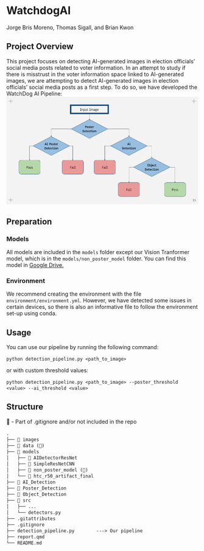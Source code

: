 # WatchdogAI

Jorge Bris Moreno, Thomas Sigall, and Brian Kwon

## Project Overview

This project focuses on detecting AI-generated images in election officials’ social media posts related to voter information. In an attempt to study if there is misstrust in the voter information space linked to AI-generated images, we are attempting to detect AI-generated images in election officials’ social media posts as a first step. To do so, we have developed the WatchDog AI Pipeline:
![WatchDog AI](images/pipeline.png)

## Preparation
### Models
All models are included in the `models` folder except our Vision Tranformer model, which is in the `models/non_poster_model` folder. You can find this model in [Google Drive.](https://drive.google.com/drive/folders/1J1krRM3kfUSVaP0U3bMoJQiq7d_AOskN?usp=sharing)

### Environment
We recommend creating the environment with the file `environment/environment.yml`. However, we have detected some issues in certain devices, so there is also an informative file to follow the environment set-up using conda.

## Usage
You can use our pipeline by running the following command:
```{bash}
python detection_pipeline.py <path_to_image>
```

or with custom threshold values:

```{bash}
python detection_pipeline.py <path_to_image> --poster_threshold <value> --ai_threshold <value>
```

## Structure

🚫 - Part of .gitignore and/or not included in the repo
```
.
├── 📁 images  
├── 📁 data (🚫)     
├── 📁 models
│   ├── 📁 AIDetectorResNet           
│   ├── 📁 SimpleResNetCNN      
│   ├── 📁 non_poster_model (🚫) 
│   └── 📁 htc_r50_artifact_final           
├── 📁 AI_Detection
├── 📁 Poster_Detection
├── 📁 Object_Detection
├── 📁 src
│   ├── ...
│   └── detectors.py
├── .gitattributes
├── .gitignore
├── detection_pipeline.py        ---> Our pipeline                
├── report.qmd
└── README.md                                            
```
